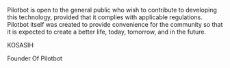 Pilotbot is open to the general public who wish to contribute to developing this technology, provided that it complies with applicable regulations.  Pilotbot itself was created to provide convenience for the community so that it is expected to create a better life, today, tomorrow, and in the future.

KOSASIH

Founder Of Pilotbot
